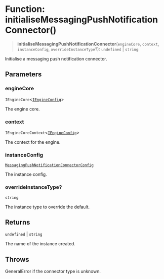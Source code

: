 # Function: initialiseMessagingPushNotificationConnector()

> **initialiseMessagingPushNotificationConnector**(`engineCore`, `context`, `instanceConfig`, `overrideInstanceType`?): `undefined` \| `string`

Initialise a messaging push notification connector.

## Parameters

### engineCore

`IEngineCore`\<[`IEngineConfig`](../interfaces/IEngineConfig.md)\>

The engine core.

### context

`IEngineCoreContext`\<[`IEngineConfig`](../interfaces/IEngineConfig.md)\>

The context for the engine.

### instanceConfig

[`MessagingPushNotificationConnectorConfig`](../type-aliases/MessagingPushNotificationConnectorConfig.md)

The instance config.

### overrideInstanceType?

`string`

The instance type to override the default.

## Returns

`undefined` \| `string`

The name of the instance created.

## Throws

GeneralError if the connector type is unknown.
